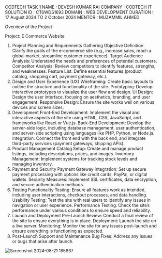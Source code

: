 CODTECH TASK 1
NAME : DEVESH KUMAR RAI
COMPANY : CODTECH IT SOLUTION
ID : CT6WDS1693
DOMAIN : WEB DEVELOPMENT
DURATION : 17 August 2024 TO 2 October 2024
MENTOR : MUZAMMIL AHMED

Overview of the Project

Project: E Commerce Website


1. Project Planning and Requirements Gathering
Objective Definition: Clarify the goals of the e-commerce site (e.g., increase sales, reach a global market, streamline customer experience).
Target Audience Analysis: Understand the needs and preferences of potential customers.
Competitor Analysis: Review competitors to identify features, strengths, and weaknesses.
Feature List: Define essential features (product catalog, shopping cart, payment gateway, etc.).
2. Design and User Experience (UX)
Wireframing: Create basic layouts to outline the structure and functionality of the site.
Prototyping: Develop interactive prototypes to visualize the user flow and design.
UI Design: Design the user interface, focusing on aesthetics, branding, and user engagement.
Responsive Design: Ensure the site works well on various devices and screen sizes.
3. Development
Front-End Development: Implement the visual and interactive aspects of the site using HTML, CSS, JavaScript, and frameworks like React or Vue.js.
Back-End Development: Develop the server-side logic, including database management, user authentication, and server-side scripting using languages like PHP, Python, or Node.js.
Integration: Connect the front end with the back end, and integrate third-party services (payment gateways, shipping APIs).
4. Product Management
Catalog Setup: Create and manage product listings, including descriptions, prices, and images.
Inventory Management: Implement systems for tracking stock levels and managing inventory.
5. Payment and Security
Payment Gateway Integration: Set up secure payment processing with options like credit cards, PayPal, or digital wallets.
Security Measures: Implement SSL certificates, data encryption, and secure authentication methods.
6. Testing
Functionality Testing: Ensure all features work as intended, including user interactions, checkout processes, and data handling.
Usability Testing: Test the site with real users to identify any issues in navigation or user experience.
Performance Testing: Check the site’s performance under various conditions to ensure speed and reliability.
7. Launch and Deployment
Pre-Launch Review: Conduct a final review of the site to ensure everything is in place.
Deployment: Launch the site on a live server.
Monitoring: Monitor the site for any issues post-launch and ensure everything is functioning as expected.
8. Post-Launch Support and Maintenance
Bug Fixes: Address any issues or bugs that arise after launch.


![Screenshot 2024-08-21 185837](https://github.com/user-attachments/assets/1266c53c-a422-471d-9e3c-c211b0164295)











